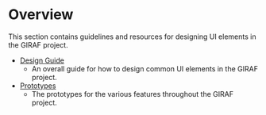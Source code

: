 # Overview

This section contains guidelines and resources for designing UI elements in the GIRAF project.

- [Design Guide](Design_Guide)
    - An overall guide for how to design common UI elements in the GIRAF project.
- [Prototypes](Prototypes)
    - The prototypes for the various features throughout the GIRAF project.